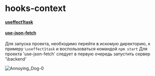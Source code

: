 # hooks-context


#### [useffect1task](https://github.com/blackseliger/hooks-context/tree/master/useffect1task)
#### [use-json-fetch](https://github.com/blackseliger/hooks-context/tree/master/use-json-fetch)



  

Для запуска проекта, необходимо перейти в искомую директорию, к примеру `\useffect1task` и воспользоваться командой `npm start` 
Для проекта 'use-json-fetch' следует в первую очередь запустить сервер '\backend'

![Annoying_Dog-0](https://user-images.githubusercontent.com/53947691/177176937-dbc9c0b8-46d9-4323-88af-a5f62186f241.gif)
